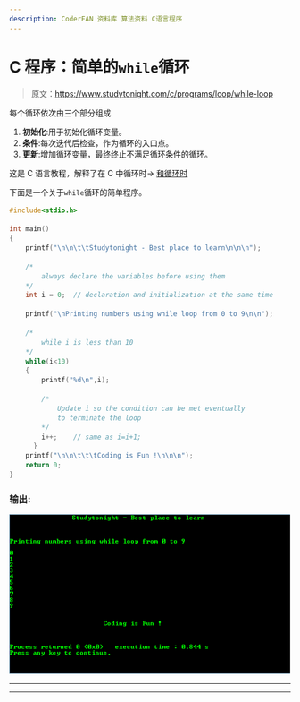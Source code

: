 ```yaml
---
description: CoderFAN 资料库 算法资料 C语言程序
---
```


# C 程序：简单的`while`循环

> 原文：<https://www.studytonight.com/c/programs/loop/while-loop>

每个循环依次由三个部分组成

1.  **初始化**:用于初始化循环变量。
2.  **条件**:每次迭代后检查，作为循环的入口点。
3.  **更新**:增加循环变量，最终终止不满足循环条件的循环。

这是 C 语言教程，解释了在 C 中循环时→ [和循环时](/c/loops-in-c.php)

下面是一个关于`while`循环的简单程序。

```cpp
#include<stdio.h>

int main()
{
    printf("\n\n\t\tStudytonight - Best place to learn\n\n\n");

    /* 
        always declare the variables before using them 
    */
    int i = 0;  // declaration and initialization at the same time

    printf("\nPrinting numbers using while loop from 0 to 9\n\n");

    /* 
        while i is less than 10 
    */
    while(i<10)
    {
        printf("%d\n",i);

        /* 
            Update i so the condition can be met eventually 
            to terminate the loop 
        */
        i++;    // same as i=i+1;
      }
    printf("\n\n\t\t\tCoding is Fun !\n\n\n");
    return 0;
}
```

### 输出:

![Basic while Loop Program](img/5ceb329423d55cff3516a06541c85384.png)

* * *

* * *